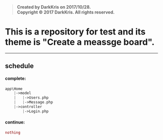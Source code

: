 >  **Created by DarkKris on 2017/10/28.**  
>  **Copyright © 2017 DarkKris. All rights reserved.**

# This is a repository for test and its theme is "Create a meassge board".

***

## schedule

#### complete:

```php
app\Home
	|->model
	|	|->Users.php
	|	|->Message.php
	|->controller
		|->Login.php
``` 

#### continue:

```php
nothing
```